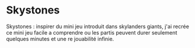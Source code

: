 # Skystones
Skystones : inspirer du mini jeu introduit dans skylanders giants, j'ai recrée ce mini jeu facile a comprendre ou les partis peuvent durer seulement quelques minutes et une re jouabilité infinie.
